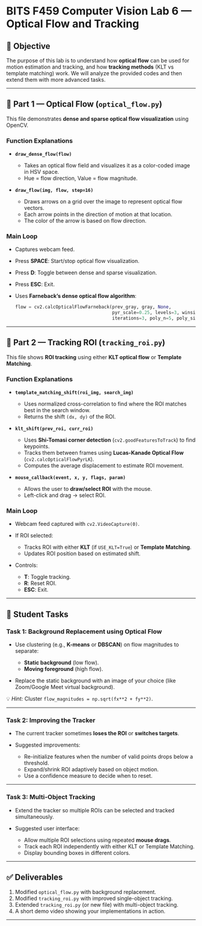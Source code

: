 

# BITS F459 Computer Vision Lab 6 — Optical Flow and Tracking

## 📌 Objective

The purpose of this lab is to understand how **optical flow** can be used for motion estimation and tracking, and how **tracking methods** (KLT vs template matching) work. We will analyze the provided codes and then extend them with more advanced tasks.

---

## 📂 Part 1 — Optical Flow (`optical_flow.py`)

This file demonstrates **dense and sparse optical flow visualization** using OpenCV.

### Function Explanations

* **`draw_dense_flow(flow)`**

  * Takes an optical flow field and visualizes it as a color-coded image in HSV space.
  * Hue = flow direction, Value = flow magnitude.

* **`draw_flow(img, flow, step=16)`**

  * Draws arrows on a grid over the image to represent optical flow vectors.
  * Each arrow points in the direction of motion at that location.
  * The color of the arrow is based on flow direction.

### Main Loop

* Captures webcam feed.
* Press **SPACE**: Start/stop optical flow visualization.
* Press **D**: Toggle between dense and sparse visualization.
* Press **ESC**: Exit.
* Uses **Farneback’s dense optical flow algorithm**:

  ```python
  flow = cv2.calcOpticalFlowFarneback(prev_gray, gray, None,
                                      pyr_scale=0.25, levels=3, winsize=15,
                                      iterations=3, poly_n=5, poly_sigma=1.2, flags=0)
  ```

---

## 📂 Part 2 — Tracking ROI (`tracking_roi.py`)

This file shows **ROI tracking** using either **KLT optical flow** or **Template Matching**.

### Function Explanations

* **`template_matching_shift(roi_img, search_img)`**

  * Uses normalized cross-correlation to find where the ROI matches best in the search window.
  * Returns the shift `(dx, dy)` of the ROI.

* **`klt_shift(prev_roi, curr_roi)`**

  * Uses **Shi-Tomasi corner detection** (`cv2.goodFeaturesToTrack`) to find keypoints.
  * Tracks them between frames using **Lucas-Kanade Optical Flow** (`cv2.calcOpticalFlowPyrLK`).
  * Computes the average displacement to estimate ROI movement.

* **`mouse_callback(event, x, y, flags, param)`**

  * Allows the user to **draw/select ROI** with the mouse.
  * Left-click and drag → select ROI.

### Main Loop

* Webcam feed captured with `cv2.VideoCapture(0)`.
* If ROI selected:

  * Tracks ROI with either **KLT** (if `USE_KLT=True`) or **Template Matching**.
  * Updates ROI position based on estimated shift.
* Controls:

  * **T**: Toggle tracking.
  * **R**: Reset ROI.
  * **ESC**: Exit.

---

## 📝 Student Tasks

### **Task 1: Background Replacement using Optical Flow**

* Use clustering (e.g., **K-means** or **DBSCAN**) on flow magnitudes to separate:

  * **Static background** (low flow).
  * **Moving foreground** (high flow).
* Replace the static background with an image of your choice (like Zoom/Google Meet virtual background).

💡 *Hint:* Cluster `flow_magnitudes = np.sqrt(fx**2 + fy**2)`.

---

### **Task 2: Improving the Tracker**

* The current tracker sometimes **loses the ROI** or **switches targets**.
* Suggested improvements:

  * Re-initialize features when the number of valid points drops below a threshold.
  * Expand/shrink ROI adaptively based on object motion.
  * Use a confidence measure to decide when to reset.

---

### **Task 3: Multi-Object Tracking**

* Extend the tracker so multiple ROIs can be selected and tracked simultaneously.
* Suggested user interface:

  * Allow multiple ROI selections using repeated **mouse drags**.
  * Track each ROI independently with either KLT or Template Matching.
  * Display bounding boxes in different colors.

---

## ✅ Deliverables

1. Modified `optical_flow.py` with background replacement.
2. Modified `tracking_roi.py` with improved single-object tracking.
3. Extended `tracking_roi.py` (or new file) with multi-object tracking.
4. A short demo video showing your implementations in action.

---
